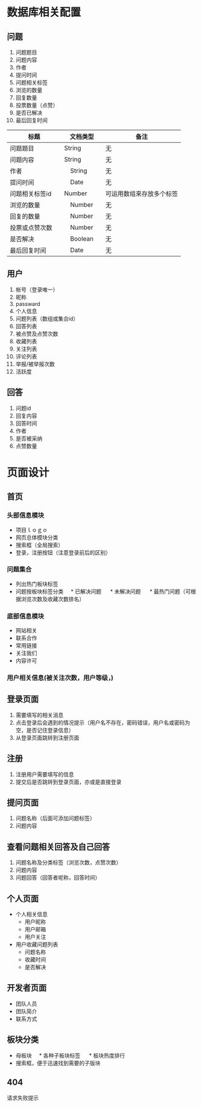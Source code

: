 # 数据库相关配置
## 问题
1. 问题题目
1. 问题内容
1. 作者
1. 提问时间
1. 问题相关标签
1. 浏览的数量
1. 回复数量
1. 投票数量（点赞）
1. 是否已解决
1. 最后回复时间

标题 |文档类型 | 备注
-----|------|-----
问题题目 | String | 无
问题内容 | String | 无
作者 |　String　| 无
提问时间 |　Date　| 无 
问题相关标签id | Number | 可运用数组来存放多个标签
浏览的数量　|　Number　| 无 
回复的数量　|　Number　| 无
投票或点赞次数　|　Number　| 无 
是否解决　|　Boolean　| 无 
最后回复时间　|　Date　| 无 
  
## 用户
1. 帐号（登录唯一）
1. 昵称
1. passward
1. 个人信息
1. 问题列表（数组或集合id）
1. 回答列表
1. 被点赞及点赞次数
1. 收藏列表
1. 关注列表
1. 评论列表
1. 举报/被举报次数
1. 活跃度
## 回答
1. 问题id
1. 回复内容
1. 回答时间
1. 作者
1. 是否被采纳
1. 点赞数量
# 页面设计
## 首页
### 头部信息模块
* 项目ｌｏｇｏ
* 网页总体模块分类
* 搜索框（全局搜索）
* 登录，注册按钮（注意登录前后的区别）
### 问题集合
* 列出热门板块标签
* 问题按板块标签分类
      * 已解决问题
      * 未解决问题
      * 最热门问题（可根据浏览次数及收藏次数排名）
### 底部信息模块
* 网站相关
* 联系合作
* 常用链接
* 关注我们
* 内容许可 
### 用户相关信息(被关注次数，用户等级，)
## 登录页面
1. 需要填写的相关消息
1. 点击登录后会遇到的情况提示（用户名不存在，密码错误，用户名或密码为空，是否记住登录信息）
1. 从登录页面跳转到注册页面
## 注册
1. 注册用户需要填写的信息
1. 提交后是否跳转到登录页面，亦或是直接登录
## 提问页面
1. 问题名称（后面可添加问题标签）
1. 问题内容
## 查看问题相关回答及自己回答
1. 问题名称及分类标签（浏览次数，点赞次数）
1. 问题内容 
1. 问题回答（回答者呢称，回答时间）
## 个人页面
* 个人相关信息
    * 用户昵称
    * 用户邮箱
    * 用户关注
* 用户收藏问题列表
    * 问题名称
    * 收藏时间
    * 是否解决
## 开发者页面
* 团队人员
* 团队简介
* 联系方式
## 板块分类
* 母板块
      * 各种子板块标签
      * 板块热度排行
* 搜索框，便于迅速找到需要的子版块

## 404
请求失败提示


